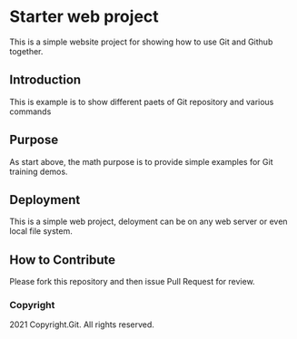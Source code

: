 # Starter web project

This is a simple website project for showing how to use Git and Github together.

## Introduction

This is example is to show different paets of Git repository and various commands

## Purpose

As start above, the math purpose is to provide simple examples for Git training demos.

## Deployment

This is a simple web project, deloyment can be on any web server or even local file system.

## How to Contribute

Please fork this repository and then issue Pull Request for review.
### Copyright

2021 Copyright.Git. All rights reserved.
